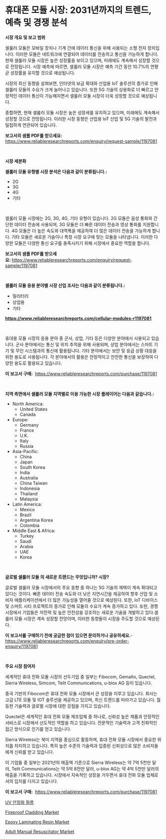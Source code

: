 <p><h1>휴대폰 모듈 시장: 2031년까지의 트렌드, 예측 및 경쟁 분석</h1></p><p><strong>시장 개요 및 보고 범위</strong></p>
<p><p>셀룰러 모듈은 모바일 장치나 기계 간에 데이터 통신을 위해 사용되는 소형 전자 장치입니다. 이러한 모듈은 네트워크에 연결되어 데이터를 전송하고 통신을 가능하게 합니다. 현재 셀룰러 모듈 시장은 높은 성장률을 보이고 있으며, 미래에도 계속해서 성장할 것으로 전망됩니다. 시장 예측에 따르면, 셀룰러 모듈 시장은 예측 기간 동안 10.7%의 연평균 성장률을 유지할 것으로 예상됩니다.</p><p>시장의 최신 동향을 살펴보면, 인터넷의 보급 확대와 산업용 IoT 솔루션의 증가로 인해 셀룰러 모듈의 수요가 크게 늘어나고 있습니다. 또한 5G 기술의 상용화로 더 빠르고 안정적인 데이터 통신이 가능해지면서 셀룰러 모듈 시장이 더욱 성장할 것으로 예상됩니다.</p><p>종합하면, 현재 셀룰러 모듈 시장은 높은 성장세를 유지하고 있으며, 미래에도 계속해서 성장할 것으로 전망됩니다. 이러한 시장 동향은 산업용 IoT 산업 및 5G 기술의 발전과 밀접하게 연관되어 있습니다.</p></p>
<p><strong>보고서의 샘플 PDF를 받으세요:</strong> <a href="https://www.reliableresearchreports.com/enquiry/request-sample/1197081">https://www.reliableresearchreports.com/enquiry/request-sample/1197081</a></p>
<p>&nbsp;</p>
<p><strong>시장 세분화</strong></p>
<p><strong>셀룰러 모듈 유형별 시장 분석은 다음과 같이 분류됩니다.:</strong></p>
<p><ul><li>2G</li><li>3G</li><li>4G</li><li>기타</li></ul></p>
<p>&nbsp;</p>
<p><p>셀룰러 모듈 시장에는 2G, 3G, 4G, 기타 유형이 있습니다. 2G 모듈은 음성 통화와 간단한 데이터 전송에 사용되며, 3G 모듈은 더 빠른 데이터 전송과 영상 통화를 지원합니다. 4G 모듈은 더 높은 속도와 대역폭을 제공하여 더 많은 데이터 전송을 가능하게 합니다. 기타 모듈은 새로운 기술이나 특정 시장 요구에 맞는 모듈을 나타냅니다. 이러한 다양한 모듈은 다양한 통신 요구를 충족시키기 위해 시장에서 중요한 역할을 합니다.</p></p>
<p><strong>보고서의 샘플 PDF를 받으세요:</strong>&nbsp;<a href="https://www.reliableresearchreports.com/enquiry/request-sample/1197081">https://www.reliableresearchreports.com/enquiry/request-sample/1197081</a></p>
<p>&nbsp;</p>
<p><strong> 셀룰러 모듈 응용 분야별 시장 산업 조사는 다음과 같이 분류됩니다.:</strong></p>
<p><ul><li>밀리터리</li><li>상업용</li><li>기타</li></ul></p>
<p><strong><a href="https://www.reliableresearchreports.com/cellular-modules-r1197081">https://www.reliableresearchreports.com/cellular-modules-r1197081</a></strong></p>
<p>&nbsp;</p>
<p><p>휴대용 모듈 시장의 응용 분야 중 군사, 상업, 기타 등은 다양한 분야에서 사용되고 있습니다. 군사 분야에서는 통신 및 위치 추적을 위해 사용되며, 상업 분야에서는 스마트 기기 및 무인 시스템과의 통신에 활용됩니다. 기타 분야에서는 보안 및 응급 상황 대응을 위한 용도로 사용됩니다. 각 분야에서의 활용은 안정적이고 안전한 통신을 보장하여 다양한 용도로 활용되고 있습니다.</p></p>
<p><strong>이 보고서 구매:</strong>&nbsp; <a href="https://www.reliableresearchreports.com/purchase/1197081">https://www.reliableresearchreports.com/purchase/1197081</a></p>
<p>&nbsp;</p>
<p><strong>지역 측면에서 셀룰러 모듈 지역별로 이용 가능한 시장 플레이어는 다음과 같습니다.:</strong></p>
<p><ul>
    <li>
        North America:
        <ul>
            <li>United States</li>
            <li>Canada</li>
        </ul>
    </li>
    <li>
        Europe:
        <ul>
            <li>Germany</li>
            <li>France</li>
            <li>U.K.</li>
            <li>Italy</li>
            <li>Russia</li>
        </ul>
    </li>
    <li>
        Asia-Pacific:
        <ul>
            <li>China</li>
            <li>Japan</li>
            <li>South Korea</li>
            <li>India</li>
            <li>Australia</li>
            <li>China Taiwan</li>
            <li>Indonesia</li>
            <li>Thailand</li>
            <li>Malaysia</li>
        </ul>
    </li>
    <li>
        Latin America:
        <ul>
            <li>Mexico</li>
            <li>Brazil</li>
            <li>Argentina Korea</li>
            <li>Colombia</li>
        </ul>
    </li>
    <li>
        Middle East & Africa:
        <ul>
            <li>Turkey</li>
            <li>Saudi</li>
            <li>Arabia</li>
            <li>UAE</li>
            <li>Korea</li>
        </ul>
    </li>
    </ul></p>
<p>&nbsp;</p>
<p><strong>글로벌 셀룰러 모듈 의 새로운 트렌드는 무엇입니까? 시장?</strong></p>
<p><p>글로벌 셀룰러 모듈 시장에서의 주요 동향 중 하나는 5G 기술의 채택이 계속 확대되고 있다는 것이다. 빠른 데이터 전송 속도와 더 낮은 지연시간을 제공하여 향후 산업 및 소비자 애플리케이션에서 더 많은 가능성을 열어줄 것으로 예상된다. 또한, IoT 디바이스 및 스마트 시티 프로젝트의 증가로 인해 모듈의 수요가 계속 증가하고 있다. 또한, 경쟁 시장에서 기업들은 저전력 및 높은 안전성을 강조하는 새로운 기술을 개발하고 있다.셀룰러 모듈 시장은 계속 성장할 전망이며, 이러한 동향들이 시장을 주도할 것으로 예상된다.</p></p>
<p><strong>이 보고서를 구매하기 전에 궁금한 점이 있으면 문의하거나 공유하세요.</strong>- <a href="https://www.reliableresearchreports.com/enquiry/pre-order-enquiry/1197081">https://www.reliableresearchreports.com/enquiry/pre-order-enquiry/1197081</a></p>
<p>&nbsp;</p>
<p><strong>주요 시장 참여자</strong></p>
<p><p>세계적인 휴대 전화 모듈 시장의 선두기업 중 일부는 Fibocom, Gemalto, Quectel, Sierra Wireless, Simcom, Telit Communications, u-blox AG 등이 있습니다.</p><p>중국 기반의 Fibocom은 휴대 전화 모듈 시장에서 큰 성장을 이루고 있습니다. 회사는 고급 LTE 모듈 및 IOT 솔루션을 제공하고 있으며, 최신 트렌드를 따라가고 있습니다. 월등한 기술력과 글로벌 시장에 대한 강점을 가지고 있습니다.</p><p>Quectel은 세계적인 휴대 전화 모듈 제조업체 중 하나로, 신뢰성 높은 제품과 안정적인 서비스로 시장에서 선도적인 역할을 하고 있습니다. 전문적인 기술력과 고객 친화적인 접근 방식으로 인기를 얻고 있습니다.</p><p>Sierra Wireless는 북미 지역을 중심으로 활동하며, 휴대 전화 모듈 시장에서 중요한 위치를 차지하고 있습니다. 특히 높은 수준의 기술력과 입증된 신뢰성으로 많은 소비자들에게 신뢰를 받고 있습니다.</p><p>이 기업들 중 일부는 2021년의 매출액 기준으로 Sierra Wireless는 약 7억 5천만 달러, Telit Communications는 약 5억 8천만 달러, u-blox AG는 약 4억 5천만 달러의 매출을 기록하고 있습니다. 시장에서 지속적인 성장을 거두면서 휴대 전화 모듈 업체로서의 입지를 다지고 있습니다.</p></p>
<p><strong>이 보고서 구매:</strong>&nbsp;&nbsp;<a href="https://www.reliableresearchreports.com/purchase/1197081">https://www.reliableresearchreports.com/purchase/1197081</a></p>
<p><p><a href="https://medium.com/@tom.hiffer/%EC%9E%90%EC%99%B8%EC%84%A0-%EC%95%88%EC%A0%95%ED%99%94-%ED%95%84%EB%A6%84-%EC%8B%9C%EC%9E%A5-%EC%8B%9C%EC%9E%A5-%EC%A0%90%EC%9C%A0%EC%9C%A8-%EC%8B%9C%EC%9E%A5-%EB%8F%99%ED%96%A5-%EB%B0%8F-%EB%AF%B8%EB%9E%98-%EC%84%B1%EC%9E%A5-%ED%83%90%EC%83%89-936a0891e21c">UV 안정화 필름</a></p><p><a href="https://www.linkedin.com/pulse/fireproof-cladding-market-size-growth-outlook-from-2024-2031-vhdtf?trackingId=Xy6AB2WaKMNJ9TUrMaiwMQ%3D%3D">Fireproof Cladding Market</a></p><p><a href="https://www.linkedin.com/pulse/epoxy-laminating-resin-market-research-report-unlocks-analysis-xiswf?trackingId=k1SubqniFnNH%2BhgoxddPgA%3D%3D">Epoxy Laminating Resin Market</a></p><p><a href="https://github.com/ChiragRP21/Market-Research-Report-List-4/blob/main/adult-manual-resuscitator-market.md">Adult Manual Resuscitator Market</a></p></p>